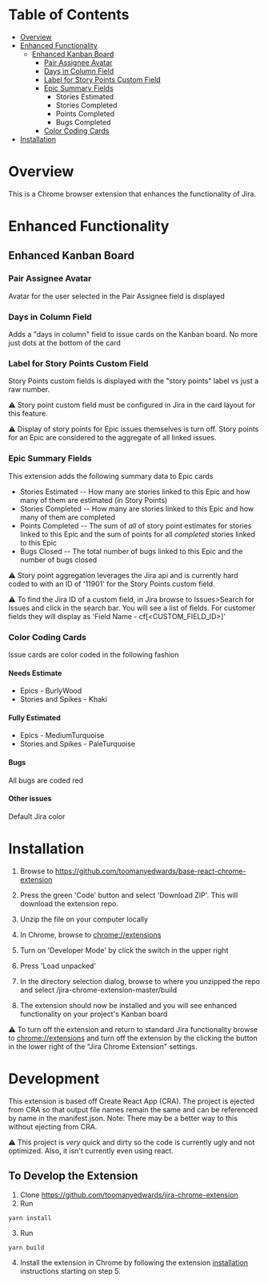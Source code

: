# Table of Contents



- [Overview](#overview)
- [Enhanced Functionality](#enhanced-functionality)
  * [Enhanced Kanban Board](#Enhanced-Kanban-Board)
    + [Pair Assignee Avatar](#Pair-Assignee-Avatar)
    + [Days in Column Field](#Days-in-Column-Field)
    + [Label for Story Points Custom Field](#Label-for-Story-Points-Custom-Field)
    + [Epic Summary Fields](#Epic-Summary-Fields)
      * Stories Estimated
      * Stories Completed
      * Points Completed
      * Bugs Completed
    + [Color Coding Cards](#Color-Coding-Cards)
- [Installation](#installation)
  


# Overview
This is a Chrome browser extension that enhances the functionality of Jira.

# Enhanced Functionality
## Enhanced Kanban Board
### Pair Assignee Avatar
Avatar for the user selected in the Pair Assignee field is displayed
### Days in Column Field
Adds a "days in column" field to issue cards on the Kanban board. No more just dots at the bottom of the card
### Label for Story Points Custom Field
Story Points custom fields is displayed with the "story points" label vs just a raw number. 

:warning: Story point custom field must be configured in Jira in the card layout for this feature. 

:warning: Display of story points for Epic issues themselves is turn off. Story points for an Epic are considered to the aggregate of all linked issues.

### Epic Summary Fields
This extension adds the following summary data to Epic cards
- Stories Estimated -- How many are stories linked to this Epic and how many of them are estimated (in Story Points)
- Stories Completed -- How many are stories linked to this Epic and how many of them are completed
- Points Completed -- The sum of *all* of story point estimates for stories linked to this Epic and the sum of points for all *completed* stories linked to this Epic
- Bugs Closed -- The total number of bugs linked to this Epic and the number of bugs closed

:warning: Story point aggregation leverages the Jira api and is currently hard coded to with an ID of '11901' for the Story Points custom field.

:warning: To find the Jira ID of a custom field, in Jira browse to Issues>Search for Issues and click in the search bar. You will see a list of fields. For customer fields they will display as 'Field Name - cf[<CUSTOM_FIELD_ID>]'

### Color Coding Cards

Issue cards are color coded in the following fashion
#### Needs Estimate
- Epics - BurlyWood
- Stories and Spikes - Khaki
#### Fully Estimated
- Epics - MediumTurquoise
- Stories and Spikes - PaleTurquoise
#### Bugs
All bugs are coded red
#### Other issues
Default Jira color

# Installation

1. Browse to https://github.com/toomanyedwards/base-react-chrome-extension

2. Press the green 'Code' button and select 'Download ZIP'. This will download the extension repo.
3. Unzip the file on your computer locally
4. In Chrome, browse to [chrome://extensions](chrome://extensions)
5. Turn on 'Developer Mode' by click the switch in the upper right
6. Press 'Load unpacked'
7. In the directory selection dialog, browse to where you unzipped the repo and select /jira-chrome-extension-master/build
8. The extension should now be installed and you will see enhanced functionality on your project's Kanban board

:warning: To turn off the extension and return to standard Jira functionality browse to [chrome://extensions](chrome://extensions) and turn off the extension by the clicking the button in the lower right of the "Jira Chrome Extension" settings.

# Development

This extension is based off Create React App (CRA). The project is ejected from CRA so that output file names remain the same and can be referenced by name in the manifest.json. Note: There may be a better way to this without ejecting from CRA. 

:warning: This project is *very* quick and dirty so the code is currently ugly and not optimized. Also, it isn't currently even using react.

## To Develop the Extension
1. Clone https://github.com/toomanyedwards/jira-chrome-extension
2. Run 
```console
yarn install
```
3. Run 
```console
yarn build
```
4. Install the extension in Chrome by following the extension [installation](#installation) instructions starting on step 5.




